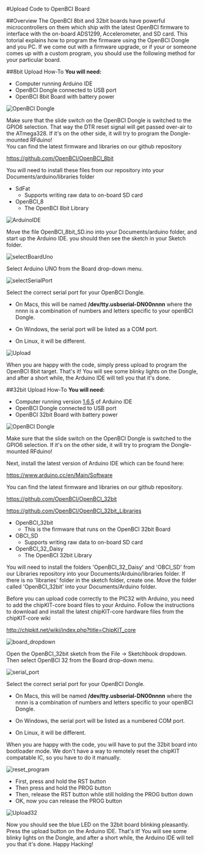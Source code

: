 #Upload Code to OpenBCI Board

##Overview
The OpenBCI 8bit and 32bit boards have powerful microcontrollers on them which ship with the latest OpenBCI firmware to interface with the on-board ADS1299, Accelerometer, and SD card. This totorial explains how to program the firmware using the OpenBCI Dongle and you PC. If we come out with a firmware upgrade, or if your or someone comes up with a custom program, you should use the following method for your particular board.

##8bit Upload How-To
**You will need:**

* Computer running Arduino IDE
* OpenBCI Dongle connected to USB port
* OpenBCI 8bit Board with battery power

![OpenBCI Dongle](../assets/images/dongleConnection.png)

Make sure that the slide switch on the OpenBCI Dongle is switched to the GPIO6 selection. That way the DTR reset signal will get passed over-air to the ATmega328. If it's on the other side, it will try to program the Dongle-mounted RFduino!  
You can find the latest firmware and libraries on our github repository

https://github.com/OpenBCI/OpenBCI_8bit

You will need to install these files from our repository into your Documents/arduino/libraries folder

* SdFat
	* Supports writing raw data to on-board SD card
* OpenBCI_8
	* The OpenBCI 8bit Library
	
	
![ArduinoIDE](../assets/images/Arduino_IDE.png)

Move the file OpenBCI_8bit_SD.ino into your Documents/arduino folder, and start up the Arduino IDE. you should then see the sketch in your Sketch folder.

![selectBoardUno](../assets/images/BoardSelect.png)

Select Arduino UNO from the Board drop-down menu.

![selectSerialPort](../assets/images/SerialPortSelect.png)

Select the correct serial port for your OpenBCI Dongle. 

* On Macs, this will be named **/dev/tty.usbserial-DN00nnnn** where the nnnn is a combination of numbers and letters specific to your openBCI Dongle.

* On Windows, the serial port will be listed as a COM port.

* On Linux, it will be different.

![Upload](../assets/images/Upload.png)

When you are happy with the code, simply press upload to program the OpenBCI 8bit target. That's it! You will see some blinky lights on the Dongle, and after a short while, the Arduino IDE will tell you that it's done.


##32bit Upload How-To
**You will need:**

* Computer running version [1.6.5](https://www.arduino.cc/en/Main/OldSoftwareReleases#previous) of Arduino IDE 
* OpenBCI Dongle connected to USB port
* OpenBCI 32bit Board with battery power

![OpenBCI Dongle](../assets/images/dongleConnection.png)

Make sure that the slide switch on the OpenBCI Dongle is switched to the GPIO6 selection. If it's on the other side, it will try to program the Dongle-mounted RFduino! 

Next, install the latest version of Arduino IDE which can be found here:

https://www.arduino.cc/en/Main/Software
	
You can find the latest firmware and libraries on our github repository. 

https://github.com/OpenBCI/OpenBCI_32bit

https://github.com/OpenBCI/OpenBCI_32bit_Libraries

* OpenBCI_32bit
	* This is the firmware that runs on the OpenBCI 32bit Board	
* OBCI_SD
	* Supports writing raw data to on-board SD card
* OpenBCI_32_Daisy
	* The OpenBCI 32bit Library

You will need to install the folders 'OpenBCI_32_Daisy' and 'OBCI_SD' from our Libraries repository into your Documents/Arduino/libraries folder. If there is no 'libraries' folder in the sketch folder, create one. Move the folder called 'OpenBCI_32bit' into your Documents/Arduino folder.

Before you can upload code correctly to the PIC32 with Arduino, you need to add the chipKIT-core board files to your Arduino. Follow the instructions to download and install the latest chipKIT-core hardware files from the chipKIT-core wiki

http://chipkit.net/wiki/index.php?title=ChipKIT_core

![board_dropdown](../assets/images/OBCI32_Board_Dropdown.png)

Open the OpenBCI_32bit sketch from the File -> Sketchbook dropdown. Then select OpenBCI 32 from the Board drop-down menu.

![serial_port](../assets/images/PortSelect.png)

Select the correct serial port for your OpenBCI Dongle. 

* On Macs, this will be named **/dev/tty.usbserial-DN00nnnn** where the nnnn is a combination of numbers and letters specific to your openBCI Dongle.

* On Windows, the serial port will be listed as a numbered COM port.

* On Linux, it will be different.


When you are happy with the code, you will have to put the 32bit board into bootloader mode. We don't have a way to remotely reset the chipKIT compatable IC, so you have to do it manually.

![reset_program](../assets/images/RST_PROG.png)

* First, press and hold the RST button
* Then press and hold the PROG button	
* Then, release the RST button while still holding the PROG button down
* OK, now you can release the PROG button

![Upload32](../assets/images/Upload32.png)

Now you should see the blue LED on the 32bit board blinking pleasantly. Press the upload button on the Arduino IDE. That's it! You will see some blinky lights on the Dongle, and after a short while, the Arduino IDE will tell you that it's done. Happy Hacking!
